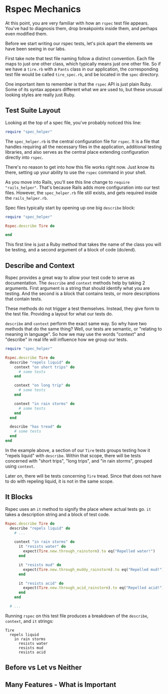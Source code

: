# Rspec Mechanics

At this point, you are very familiar with how an `rspec` test file appears. You've had to diagnosis them, drop breakpoints inside them, and perhaps even modified them.

Before we start writing our rspec tests, let's pick apart the elements we have been seeing in our labs.

First take note that test file naming follow a distinct convention. Each file maps to just one other class, which typically means just one other file. So if we have a `tire.rb` with a `Pants` class in our application, the corresponding test file would be called `tire_spec.rb`, and be located in the `spec` directory.

One important item to remember is that the `rspec` API is just plain Ruby. Some of its syntax appears different what we are used to, but these unusual looking styles are really just Ruby.

## Test Suite Layout

Looking at the top of a spec file, you've probably noticed this line:

```ruby
require "spec_helper"
```

The `spec_helper.rb` is the central configuration file for `rspec`. It is a file that handles requiring all the necessary files in the application, additional testing libraries, and also serves as the central place extending configuration directly into `rspec`.

There's no reason to get into how this file works right now. Just know its there, setting up your ability to use the `rspec` command in your shell.

As you move into Rails, you'll see this line change to `require "rails_helper"`. That's because Rails adds more configuration into our test files. However, the `spec_helper.rb` file still exists, and gets required inside the `rails_helper.rb`.

Spec files typically start by opening up one big `describe` block:

```ruby
require "spec_helper"

Rspec.describe Tire do

end
```

This first line is just a Ruby method that takes the name of the class you will be testing, and a second argument of a block of code (do/end).

## Describe and Context

Rspec provides a great way to allow your test code to serve as documentation. The `describe` and `context` methods help by taking 2 arguments. First argument is a string that should identify what you are testing. And the second is a block that contains tests, or more descriptions that contain tests.

These methods do not trigger a test themselves. Instead, they give form to the test file. Providing a layout for what our tests do.

`describe` and `context` perform the exact same way. So why have two methods that do the same thing? Well, our tests are semantic, or "relating to meaning in language". So how we may use the words "context" and "describe" in real life will influence how we group our tests.

```ruby
require "spec_helper"

Rspec.describe Tire do
  describe "repels liquid" do
    context "on short trips" do
      # some tests
    end

    context "on long trip" do
      # some tests
    end

    context "in rain storms" do
      # some tests
    end
  end

  describe "has tread" do
    # some tests
  end
end
```

In the example above, a section of our `Tire` tests groups testing how it "repels liquid" with `describe`. Within that scope, there will be tests concerned with "short trips", "long trips", and "in rain storms", grouped using `context`.

Later on, there will be tests concerning `Tire` tread. Since that does not have to do with repeling liquid, it is not in the same scope.

## It Blocks

Rspec uses an `it` method to signify the place where actual tests go. `it` takes a description string and a block of test code.

```ruby
Rspec.describe Tire do
  describe "repels liquid" do
    # ...

    context "in rain storms" do
      it "resists water" do
        expect(Tire.new.through_rainstorm).to eq("Repelled water!")
      end

      it "resists mud" do
        expect(Tire.new.through_muddy_rainstorm).to eq("Repelled mud!")
      end

      it "resists acid" do
        expect(Tire.new.through_acid_rainstorm).to eq("Repelled acid!")
      end
    end

  # ...
```

Running `rspec` on this test file produces a breakdown of the `describe`, `context`, and `it` strings:

```
Tire
  repels liquid
    in rain storms
      resists water
      resists mud
      resists acid
```


## Before vs Let vs Neither


## Many Features - What is Important
